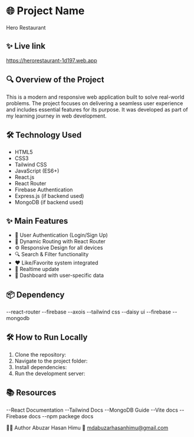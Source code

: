 # 🌐 Project Name
Hero Restaurant

## ✨ Live link 
https://herorestaurant-1d197.web.app

## 🔍 Overview of the Project

This is a modern and responsive web application built to solve real-world problems. The project focuses on delivering a seamless user experience and includes essential features for its purpose. It was developed as part of my learning journey in web development.

## 🛠 Technology Used

- HTML5
- CSS3
- Tailwind CSS
- JavaScript (ES6+)
- React.js
- React Router
- Firebase Authentication
- Express.js (if backend used)
- MongoDB (if backend used)

## ✨ Main Features

- 🔐 User Authentication (Login/Sign Up)
- 📄 Dynamic Routing with React Router
- ⚙ Responsive Design for all devices
- 🔍 Search & Filter functionality
- ❤ Like/Favorite system integrated
- 🔄 Realtime update
- 🧾 Dashboard with user-specific data 

## 📦 Dependency

--react-router
--firebase
--axois
--tailwind css
--daisy ui
--firebase
--mongodb

## 🛠️ How to Run Locally

1. Clone the repository:
2. Navigate to the project folder:
3. Install dependencies:
4. Run the development server:

## 📚 Resources

--React Documentation
--Tailwind Docs
--MongoDB Guide
--Vite docs
--Firebase docs
--npm packege docs

🙋‍♂️ Author
Abuzar Hasan Himu
📧 mdabuzarhasanhimu@gmail.com



